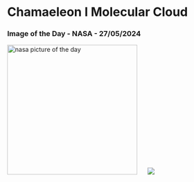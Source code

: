 # Chamaeleon I Molecular Cloud
### Image of the Day - NASA - 27/05/2024
<img src="https://apod.nasa.gov/apod/image/2405/Cederblad111-110_1024.jpg" alt="nasa picture of the day" width="300"/>&nbsp; &nbsp; &nbsp; <img src="https://github-readme-streak-stats.herokuapp.com/?user=tempo-riz&theme=tokyonight" >



  
 
 
 
 
 
 
